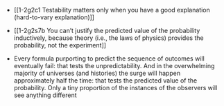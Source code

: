 - [[1-2g2c1 Testability matters only when you have a good explanation (hard-to-vary explanation)]]

- [[1-2g2s7b You can’t justify the predicted value of the probability inductively, because theory (i.e., the laws of physics) provides the probability, not the experiment]]

- Every formula purporting to predict the sequence of outcomes will eventually fail: that tests the unpredictability. And in the overwhelming majority of universes (and histories) the surge will happen approximately half the time: that tests the predicted value of the probability. Only a tiny proportion of the instances of the observers will see anything different

